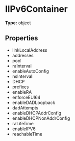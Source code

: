# IIPv6Container


**Type:** object

## Properties
* linkLocalAddress
* addresses
* pool
* raInterval
* enableAutoConfig
* nsInterval
* DHCP
* prefixes
* enableRA
* enforceEUI64
* enableDADLoopback
* dadAttempts
* enableDHCPAddrConfig
* enableDHCPNonAddrConfig
* raLifeTime
* enableIPV6
* reachableTime
